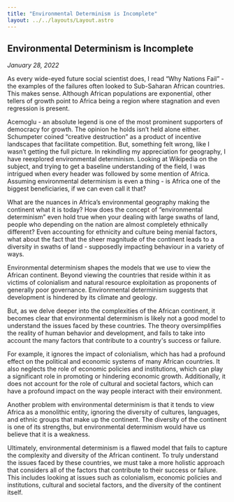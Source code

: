 ```yaml
---
title: "Environmental Determinism is Incomplete"
layout: ../../layouts/Layout.astro
---
```


<h2>Environmental Determinism is Incomplete</h2>
<p><i>January 28, 2022</i></p>

As every wide-eyed future social scientist does, I read “Why Nations Fail” - the examples of the failures often looked to Sub-Saharan African countries. This makes sense. Although African populations are exponential, other tellers of growth point to Africa being a region where stagnation and even regression is present.

Acemoglu - an absolute legend is one of the most prominent supporters of democracy for growth. The opinion he holds isn’t held alone either. Schumpeter coined “creative destruction” as a product of incentive landscapes that facilitate competition. But, something felt wrong, like I wasn’t getting the full picture. In rekindling my appreciation for geography, I have reexplored environmental determinism. Looking at Wikipedia on the subject, and trying to get a baseline understanding of the field, I was intrigued when every header was followed by some mention of Africa. Assuming environmental determinism is even a thing - is Africa one of the biggest beneficiaries, if we can even call it that? 

What are the nuances in Africa’s environmental geography making the continent what it is today? How does the concept of “environmental determinism” even hold true when your dealing with large swaths of land, people who depending on the nation are almost completely ethnically different? Even accounting for ethnicity and culture being menial factors, what about the fact that the sheer magnitude of the continent leads to a diversity in swaths of land - supposedly impacting behaviour in a variety of ways.

Environmental determinism shapes the models that we use to view the African continent. Beyond viewing the countries that reside within it as victims of colonialism and natural resource exploitation as proponents of generally poor governance. Environmental determinism suggests that development is hindered by its climate and geology.

But, as we delve deeper into the complexities of the African continent, it becomes clear that environmental determinism is likely not a good model to understand the issues faced by these countries. The theory oversimplifies the reality of human behavior and development, and fails to take into account the many factors that contribute to a country's success or failure.

For example, it ignores the impact of colonialism, which has had a profound effect on the political and economic systems of many African countries. It also neglects the role of economic policies and institutions, which can play a significant role in promoting or hindering economic growth. Additionally, it does not account for the role of cultural and societal factors, which can have a profound impact on the way people interact with their environment.

Another problem with environmental determinism is that it tends to view Africa as a monolithic entity, ignoring the diversity of cultures, languages, and ethnic groups that make up the continent. The diversity of the continent is one of its strengths, but environmental determinism would have us believe that it is a weakness.

Ultimately, environmental determinism is a flawed model that fails to capture the complexity and diversity of the African continent. To truly understand the issues faced by these countries, we must take a more holistic approach that considers all of the factors that contribute to their success or failure. This includes looking at issues such as colonialism, economic policies and institutions, cultural and societal factors, and the diversity of the continent itself.

